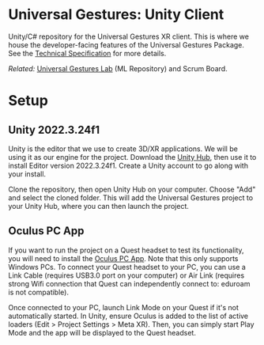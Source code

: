 # Universal Gestures: Unity Client

Unity/C# repository for the Universal Gestures XR client. This is where we house the developer-facing features of the Universal Gestures Package. See the [Technical Specification](https://docs.google.com/document/d/1wDUTpCBaXz3XE8t48t-PqcnbpXUm-zK26sfdVPcba5U/edit?usp=sharing) for more details.

*Related:* [Universal Gestures Lab](https://github.com/uwrealitylabs/universal-gestures-lab) (ML Repository) and Scrum Board.

# Setup

## Unity 2022.3.24f1
Unity is the editor that we use to create 3D/XR applications. We will be using it as our engine for the project. Download the [Unity Hub](https://unity.com/download), then use it to install Editor version 2022.3.24f1. Create a Unity account to go along with your install.

Clone the repository, then open Unity Hub on your computer. Choose "Add" and select the cloned folder. This will add the Universal Gestures project to your Unity Hub, where you can then launch the project.

## Oculus PC App
If you want to run the project on a Quest headset to test its functionality, you will need to install the [Oculus PC App](https://www.meta.com/help/quest/articles/headsets-and-accessories/oculus-rift-s/install-app-for-link/). Note that this only supports Windows PCs. To connect your Quest headset to your PC, you can use a Link Cable (requires USB3.0 port on your computer) or Air Link (requires strong Wifi connection that Quest can independently connect to: eduroam is not compatible).

Once connected to your PC, launch Link Mode on your Quest if it's not automatically started. In Unity, ensure Oculus is added to the list of active loaders (Edit > Project Settings > Meta XR). Then, you can simply start Play Mode and the app will be displayed to the Quest headset.
